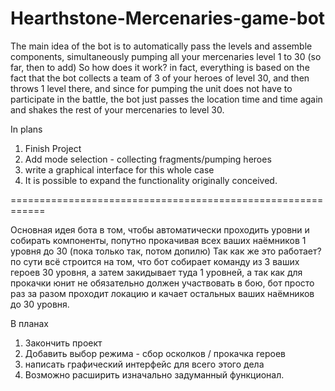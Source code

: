# Hearthstone-Mercenaries-game-bot
The main idea of  the bot is to automatically pass the levels and assemble components, 
simultaneously pumping all your mercenaries level 1 to 30 (so far, then to add)
So how does it work?
in fact, everything is based on the fact that the bot collects a team of 3 of your heroes of level 30, 
and then throws 1 level there, and since for pumping the unit does not have to participate in the battle, 
the bot just passes the location time and time again and shakes the rest of your mercenaries to level 30.

In plans
1. Finish Project
2. Add mode selection - collecting fragments/pumping heroes
3. write a graphical interface for this whole case
4. It is possible to expand the functionality originally conceived.

============================================================

Основная идея бота в том, чтобы автоматически проходить уровни и собирать компоненты, 
попутно прокачивая всех ваших наёмников 1 уровня до 30 (пока только так, потом допилю) 
Так как же это работает? 
по сути всё строится на том, что бот собирает команду из 3 ваших героев 30 уровня, 
а затем закидывает туда 1 уровней, а так как для прокачки юнит не обязательно должен участвовать в бою,
бот просто раз за разом проходит локацию и качает остальных ваших наёмников до 30 уровня.

В планах
1. Закончить проект
2. Добавить выбор режима - сбор осколков / прокачка героев 
3. написать графический интерфейс для всего этого дела
4. Возможно расширить изначально задуманный  функционал.
